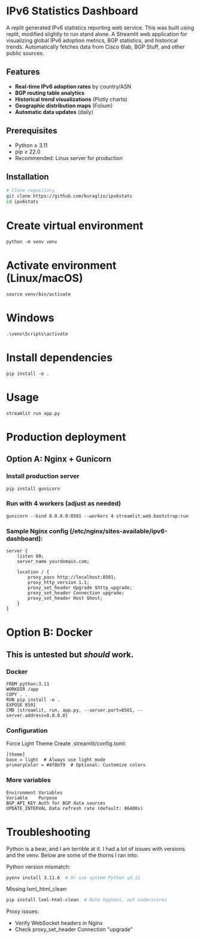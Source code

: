
# IPv6 Statistics Dashboard
A replit generated IPv6 statistics reporting web service. This was built using replit, modified slightly to run stand alone. 
A Streamlit web application for visualizing global IPv6 adoption metrics, BGP statistics, and historical trends. Automatically fetches data from Cisco 6lab, BGP Stuff, and other public sources.

## Features
- **Real-time IPv6 adoption rates** by country/ASN
- **BGP routing table analytics**
- **Historical trend visualizations** (Plotly charts)
- **Geographic distribution maps** (Folium)
- **Automatic data updates** (daily)

## Prerequisites
- Python ≥ 3.11
- pip ≥ 22.0
- Recommended: Linux server for production

## Installation
```bash
# Clone repository
git clone https://github.com/buraglio/ipv6stats
cd ipv6stats
```

# Create virtual environment
`python -m venv venv`

# Activate environment (Linux/macOS)
`source venv/bin/activate`
# Windows
`.\venv\Scripts\activate`

# Install dependencies
`pip install -e .`

# Usage 

`streamlit run app.py`

# Production deployment

## Option A: Nginx + Gunicorn

### Install production server

`pip install gunicorn`

### Run with 4 workers (adjust as needed)
`gunicorn --bind 0.0.0.0:8501 --workers 4 streamlit.web.bootstrap:run`

### Sample Nginx config (/etc/nginx/sites-available/ipv6-dashboard):

```
server {
    listen 80;
    server_name yourdomain.com;

    location / {
        proxy_pass http://localhost:8501;
        proxy_http_version 1.1;
        proxy_set_header Upgrade $http_upgrade;
        proxy_set_header Connection upgrade;
        proxy_set_header Host $host;
    }
}
```

# Option B: Docker


## This is untested but *should* work. 

### Docker

```
FROM python:3.11
WORKDIR /app
COPY . .
RUN pip install -e .
EXPOSE 8501
CMD [streamlit, run, app.py, --server.port=8501, --server.address=0.0.0.0]
```

### Configuration
Force Light Theme
Create .streamlit/config.toml:

```
[theme]
base = light  # Always use light mode
primaryColor = #4f8bf9  # Optional: Customize colors
```

### More variables
```
Environment Variables
Variable	Purpose
BGP_API_KEY	Auth for BGP data sources
UPDATE_INTERVAL	Data refresh rate (default: 86400s)
``` 

# Troubleshooting
Python is a bear, and I am terrible at it. I had a lot of issues with versions and the venv. Below are some of the thorns I ran into:

Python version mismatch:

```Bash
pyenv install 3.11.6  # Or use system Python ≥3.11
```

Missing lxml_html_clean:


```Bash
pip install lxml-html-clean  # Note hyphens, not underscores
```

Proxy issues:
- Verify WebSocket headers in Nginx
- Check proxy_set_header Connection "upgrade"


